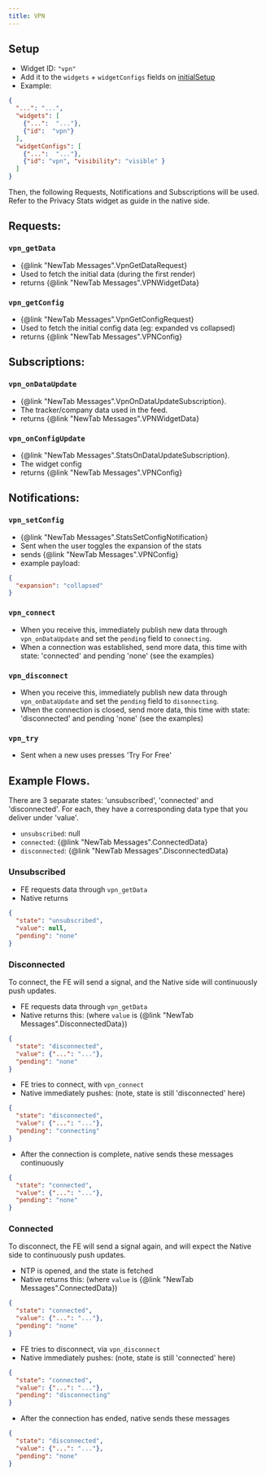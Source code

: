 ```yaml
---
title: VPN
---
```


## Setup

- Widget ID: `"vpn"`
- Add it to the `widgets` + `widgetConfigs` fields on [initialSetup](../new-tab.md)
- Example:

```json
{
  "...": "...",
  "widgets": [
    {"...":  "..."},
    {"id":  "vpn"}
  ],
  "widgetConfigs": [
    {"...":  "..."},
    {"id": "vpn", "visibility": "visible" }
  ]
}
```

Then, the following Requests, Notifications and Subscriptions will be used. Refer to the 
Privacy Stats widget as guide in the native side.

## Requests:
### `vpn_getData` 
- {@link "NewTab Messages".VpnGetDataRequest}
- Used to fetch the initial data (during the first render)
- returns {@link "NewTab Messages".VPNWidgetData}

### `vpn_getConfig` 
- {@link "NewTab Messages".VpnGetConfigRequest}
- Used to fetch the initial config data (eg: expanded vs collapsed)
- returns {@link "NewTab Messages".VPNConfig}

## Subscriptions:
### `vpn_onDataUpdate` 
- {@link "NewTab Messages".VpnOnDataUpdateSubscription}.
- The tracker/company data used in the feed.
- returns {@link "NewTab Messages".VPNWidgetData}

### `vpn_onConfigUpdate` 
- {@link "NewTab Messages".StatsOnDataUpdateSubscription}.
- The widget config
- returns {@link "NewTab Messages".VPNConfig}

## Notifications:
### `vpn_setConfig` 
- {@link "NewTab Messages".StatsSetConfigNotification}
- Sent when the user toggles the expansion of the stats
- sends {@link "NewTab Messages".VPNConfig}
- example payload:
```json
{
  "expansion": "collapsed"
}
```

### `vpn_connect`
- When you receive this, immediately publish new data through `vpn_onDataUpdate` and 
set the `pending` field to `connecting`.
- When a connection was established, send more data, this time with state: 'connected' and pending 'none' (see the examples) 

### `vpn_disconnect` 
- When you receive this, immediately publish new data through `vpn_onDataUpdate` and
  set the `pending` field to `disonnecting`.
- When the connection is closed, send more data, this time with state: 'disconnected' and pending 'none' (see the examples) 

### `vpn_try` 
- Sent when a new uses presses 'Try For Free'

## Example Flows.

There are 3 separate states: 'unsubscribed', 'connected' and 'disconnected'. For each, they have a corresponding
data type that you deliver under 'value'.

- `unsubscribed`: null
- `connected`: {@link "NewTab Messages".ConnectedData}
- `disconnected`: {@link "NewTab Messages".DisconnectedData}

### Unsubscribed

- FE requests data through `vpn_getData`
- Native returns
```json
{
  "state": "unsubscribed",
  "value": null,
  "pending": "none"
}
```

### Disconnected

To connect, the FE will send a signal, and the Native side will continuously push updates.

- FE requests data through `vpn_getData`
- Native returns this: (where `value` is {@link "NewTab Messages".DisconnectedData})
```json
{
  "state": "disconnected",
  "value": {"...": "..."},
  "pending": "none"
}
```
- FE tries to connect, with `vpn_connect`
- Native immediately pushes: (note, state is still 'disconnected' here)
```json
{
  "state": "disconnected",
  "value": {"...": "..."},
  "pending": "connecting"
}
```
- After the connection is complete, native sends these messages continuously
```json
{
  "state": "connected",
  "value": {"...": "..."},
  "pending": "none"
}
```

### Connected

To disconnect, the FE will send a signal again, and will expect the Native side to continuously push updates.

- NTP is opened, and the state is fetched
- Native returns this: (where `value` is {@link "NewTab Messages".ConnectedData})
```json
{
  "state": "connected",
  "value": {"...": "..."},
  "pending": "none"
}
```
- FE tries to disconnect, via `vpn_disconnect`
- Native immediately pushes: (note, state is still 'connected' here)
```json
{
  "state": "connected",
  "value": {"...": "..."},
  "pending": "disconnecting"
}
```
- After the connection has ended, native sends these messages
```json
{
  "state": "disconnected",
  "value": {"...": "..."},
  "pending": "none"
}
```